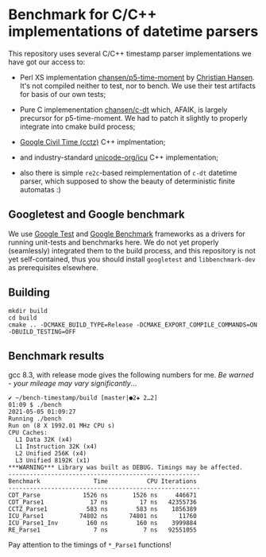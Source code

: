 # Benchmark for C/C++ implementations of datetime parsers

This repository uses several C/C++ timestamp parser implementations
we have got our access to:

- Perl XS implementation [chansen/p5-time-moment](https://github.com/chansen/p5-time-moment.git)
  by  [Christian Hansen](https://github.com/chansen). It's not compiled neither to test, nor 
  to bench. We use their test artifacts for basis of our own tests;

- Pure C implemenentation [chansen/c-dt](https://github.com/chansen/c-dt.git)
  which, AFAIK, is largely precursor for p5-time-moment. We had to patch
  it slightly to properly integrate into cmake build process;

- [Google Civil Time (cctz)](https://github.com/google/cctz.git) C++ 
  implmentation;

- and industry-standard [unicode-org/icu](https://github.com/unicode-org/icu.git) C++ implementation;

- also there is simple `re2c`-based reimplementation of `c-dt` 
  datetime parser, which supposed to show the beauty of deterministic
  finite automatas :)

## Googletest and Google benchmark

We use [Google Test](https://github.com/google/googletest.git) and 
[Google Benchmark](https://github.com/google/benchmark.git) frameworks
as a drivers for running unit-tests and benchmarks here.
We do not yet properly (seamlessly) integrated them to the
build process, and this repository is not yet self-contained, thus you should 
install `googletest` and `libbenchmark-dev` as prerequisites elsewhere.

## Building 

```shell
mkdir build
cd build
cmake .. -DCMAKE_BUILD_TYPE=Release -DCMAKE_EXPORT_COMPILE_COMMANDS=ON -DBUILD_TESTING=OFF
```

## Benchmark results

gcc 8.3, with release mode gives the following numbers for me.
_Be warned - your mileage may vary significantly_...

```
✔ ~/bench-timestamp/build [master|●2✚ 2…2]
01:09 $ ./bench
2021-05-05 01:09:27
Running ./bench
Run on (8 X 1992.01 MHz CPU s)
CPU Caches:
  L1 Data 32K (x4)
  L1 Instruction 32K (x4)
  L2 Unified 256K (x4)
  L3 Unified 8192K (x1)
***WARNING*** Library was built as DEBUG. Timings may be affected.
------------------------------------------------------
Benchmark               Time           CPU Iterations
------------------------------------------------------
CDT_Parse            1526 ns       1526 ns     446671
CDT_Parse1             17 ns         17 ns   42355736
CCTZ_Parse1           583 ns        583 ns    1856389
ICU_Parse1          74802 ns      74801 ns      11760
ICU_Parse1_Inv        160 ns        160 ns    3999884
RE_Parse1               7 ns          7 ns   92551055
```

Pay attention to the timings of `*_Parse1` functions!





